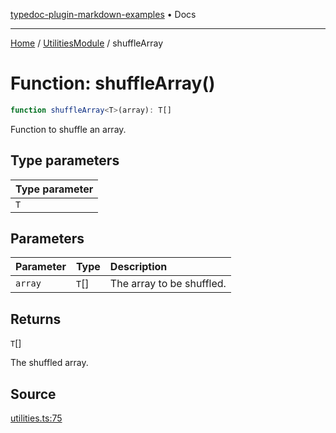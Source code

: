 [typedoc-plugin-markdown-examples](../../README.md) • Docs

***

[Home](../../README.md) / [UtilitiesModule](../README.md) / shuffleArray

# Function: shuffleArray()

```ts
function shuffleArray<T>(array): T[]
```

Function to shuffle an array.

## Type parameters

| Type parameter |
| :------ |
| `T` |

## Parameters

| Parameter | Type | Description |
| :------ | :------ | :------ |
| `array` | `T`[] | The array to be shuffled. |

## Returns

`T`[]

The shuffled array.

## Source

[utilities.ts:75](https://github.com/tgreyuk/typedoc-plugin-markdown-examples/blob/f6ee18b4865e847a5ae81e3c3d7c2ce83ab384d7/examples/src/utilities.ts#L75)
